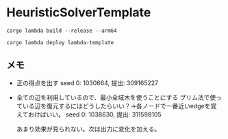 # HeuristicSolverTemplate

```shell
cargo lambda build --release --arm64
```

```shell
cargo lambda deploy lambda-template
```

## メモ
 - 正の得点を出す
    seed 0: 1030664,
    提出: 309165227

 - 全ての辺を利用しているので、最小全域木を使うことにする
   プリム法で使っている辺を復元するにはどうしたらいい？→各ノードで一番近いedgeを覚えておけばいい。
   seed 0: 1038630,
   提出: 311598105

   あまり効果が見られない。次は出力に変化を加える。